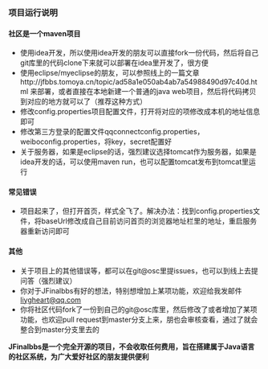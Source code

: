 ### 项目运行说明

#### 社区是一个maven项目

- 使用idea开发，所以使用idea开发的朋友可以直接fork一份代码，然后将自己git库里的代码clone下来就可以部署在idea里开发了，很方便
- 使用eclipse/myeclipse的朋友，可以参照线上的一篇文章http://jfbbs.tomoya.cn/topic/ad58a1e050ab4ab7a54988490d97c40d.html 来部署，或者直接在本地新建一个普通的java web项目，然后将代码拷贝到对应的地方就可以了（推荐这种方式）
- 修改config.properties项目配置文件，打开将对应的项修改成本机的地址信息即可
- 修改第三方登录的配置文件qqconnectconfig.properties，weiboconfig.properties，将key，secret配置好
- 关于服务器，如果是eclipse的话，强烈建议选择tomcat作为服务器，如果是idea开发的话，可以使用maven run，也可以配置tomcat发布到tomcat里运行

#### 常见错误

- 项目起来了，但打开首页，样式全飞了。解决办法：找到config.properties文件，将baseUrl修改成自己目前访问首页的浏览器地址栏里的地址，重启服务器重新访问即可

#### 其他

- 关于项目上的其他错误等，都可以在git@osc里提issues，也可以到线上去提问答（强烈建议）
- 你对于JFinalbbs有好的想法，特别想增加上某项功能，欢迎给我发邮件 liygheart@qq.com
- 你将社区代码fork了一份到自己的git@osc库里，然后修改了或者增加了某项功能，也欢迎pull request到master分支上来，朋也会审核查看，通过了就会整合到master分支里去的


**JFinalbbs是一个完全开源的项目，不会收取任何费用，旨在搭建属于Java语言的社区系统，为广大爱好社区的朋友提供便利**